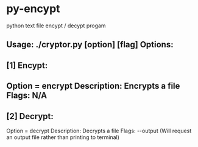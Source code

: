 # py-encypt
python text file encypt / decypt progam

Usage:
  ./cryptor.py [option] [flag]
Options:
  ------------
  [1] Encypt:
  ------------
  Option = encrypt
  Description: Encrypts a file
  Flags: N/A
  ------------
  [2] Decrypt:
  ------------
  Option = decrypt
  Description: Decrypts a file
  Flags:
    --output
      (Will request an output file rather than printing to terminal)
